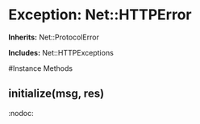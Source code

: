 # Exception: Net::HTTPError
**Inherits:** Net::ProtocolError
    
**Includes:** Net::HTTPExceptions
  




#Instance Methods
## initialize(msg, res) [](#method-i-initialize)
:nodoc:

